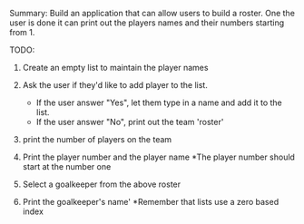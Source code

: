 Summary:
Build an application that can allow users to build a roster. One the user is done it can print out the 
players names and their numbers starting from 1. 

TODO:

1) Create an empty list to maintain the player names

2) Ask the user if they'd like to add player to the list.
    * If the user answer "Yes", let them type in a name and add it to the list.
    * If the user answer "No", print out the team 'roster'

3) print the number of players on the team

4) Print the player number and the player name
    *The player number should start at the number one

5) Select a goalkeeper from the above roster

6) Print the goalkeeper's name'
    *Remember that lists use a zero based index